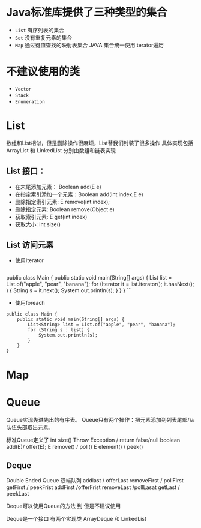 # Java标准库提供了三种类型的集合
- ``List`` 有序列表的集合
- ``Set`` 没有重复元素的集合
- ``Map`` 通过键值查找的映射表集合
    JAVA 集合统一使用Iterator遍历
# 不建议使用的类
- ``Vector``
- ``Stack``
- ``Enumeration``
  
# List
数组和List相似，但是删除操作很麻烦，List替我们封装了很多操作
具体实现包括ArrayList 和 LinkedList 分别由数组和链表实现
## List<E> 接口：
-   在末尾添加元素： Boolean add(E e)
-   在指定索引添加一个元素：Boolean add(int index,E e)
-   删除指定索引元素: E remove(int index);
-   删除指定元素: Boolean remove(Object e)
-   获取索引元素: E get(int index)
-   获取大小: int size()
## List 访问元素 
- 使用Iterator
    ```
public class Main {
    public static void main(String[] args) {
        List<String> list = List.of("apple", "pear", "banana");
        for (Iterator<String> it = list.iterator(); it.hasNext(); ) {
            String s = it.next();
            System.out.println(s);
        }
    }
}
    ```
-   使用foreach
```
public class Main {
    public static void main(String[] args) {
        List<String> list = List.of("apple", "pear", "banana");
        for (String s : list) {
            System.out.println(s);
        }
    }
}
```
# Map

# Queue
Queue实现先进先出的有序表。
Queue只有两个操作：把元素添加到列表尾部/从队伍头部取出元素。

标准Queue定义了 
int size()
Throw Exception / return false/null
boolean add(E)/ offer(E);
E remove() / poll()
E element() / peek()
## Deque
Double Ended Queue 双端队列
addlast / offerLast
removeFirst / pollFirst
getFirst / peekFrist
addFirst /offerFrist
removeLast /pollLasat
getLast / peekLast

Deque可以使用Queue的方法 到 但是不建议使用

Deque是一个接口 有两个实现类 ArrayDeque 和 LinkedList
